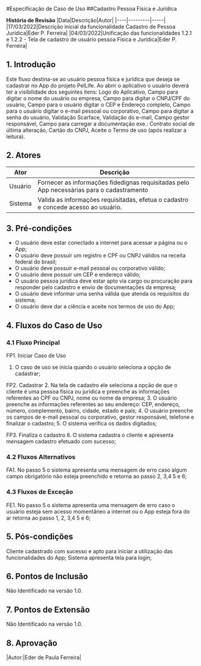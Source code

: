 #Especificação de Caso de Uso
##Cadastro Pessoa Física e Jurídica

**História de Revisão**
|Data|Descrição|Autor|
|----|---------|-----|
|17/03/2022|Descrição inicial da funcionalidade Cadastro de Pessoa Jurídica|Eder P. Ferreira|
|04/03/2022|Unificação das funcionalidades 1.2.1 e 1.2.2 - Tela de cadastro de usuário pessoa Física e Jurídica|Eder P. Ferreira|

## 1. Introdução
Este fluxo destina-se ao usuário pessoa física e jurídica que deseja se cadastrar no App do projeto PelLife.  Ao abrir o aplicativo o usuário deverá ter a visibilidade dos seguintes itens: Logo do Aplicativo, Campo para digitar o nome do usuário ou empresa, Campo para digitar o CNPJ/CPF do usuário, Campo para o usuário digitar o CEP e Endereço completo, Campo para o usuário digitar o e-mail pessoal ou corporativo, Campo para digitar a senha do usuário, Validação Scarface, Validação do e-mail, Campo gestor responsável, Campo para carregar a documentação exe.: Contrato social de última alteração, Cartão do CNPJ, Aceite o Termo de uso (após realizar a leitura).

## 2. Atores
|Ator|Descrição|
|----|---------|
|Usuário|Fornecer as informações fidedignas requisitadas pelo App necessárias para o cadastramento|
|Sistema|Valida as informações requisitadas, efetua o cadastro e concede acesso ao usuário.|

## 3. Pré-condições
* O usuário deve estar conectado a internet para acessar a página ou o App;
* O usuário deve possuir um registro e CPF ou CNPJ válidos na receita federal do brasil;
* O usuário deve possuir e-mail pessoal ou corporativo válido;
* O usuário deve possuir um CEP e endereço válido;
* O usuário pessoa jurídica deve estar apto via cargo ou procuração para responder pelo cadastro e envio de documentações da empresa;
* O usuário deve informar uma senha válida que atenda os requisitos do sistema;
* O usuário deve dar a ciência e aceite nos termos de uso do App;

## 4. Fluxos do Caso de Uso
### 4.1 Fluxo Principal
FP1. Iniciar Caso de Uso
1. O caso de uso se inicia quando o usuário seleciona a opção de cadastrar;

FP2. Cadastrar
2. Na tela de cadastro ele seleciona a opção de que o cliente é uma pessoa física ou jurídica e preenche as informações referentes ao CPF ou CNPJ, nome ou nome da empresa;
3. O usuário preenche as informações referentes ao seu endereço: CEP, endereço, número, complemento, bairro, cidade, estado e país;
4. O usuário preenche os campos de e-mail pessoal ou corporativo, gestor responsável, telefone e finalizar o cadastro;
5. O sistema verifica os dados digitados;

FP3. Finaliza o cadastro
6. O sistema cadastra o cliente e apresenta mensagem cadastro efetuado com sucesso;

### 4.2 Fluxos Alternativos
FA1. No passo 5 o sistema apresenta uma mensagem de erro caso algum campo obrigatório não esteja preenchido e retorna ao passo 2, 3,4 5 e 6;

### 4.3 Fluxos de Exceção
FE1. No passo 5 o sistema apresenta uma mensagem de erro caso o usuário esteja sem acesso momentâneo a internet ou o App esteja fora do ar retorna ao passo 1, 2, 3,4 5 e 6;

## 5. Pós-condições
Cliente cadastrado com sucesso e apto para iniciar a utilização das funcionalidades do App;
Sistema apresenta tela para login;

## 6. Pontos de Inclusão
Não Identificado na versão 1.0.

## 7. Pontos de Extensão
Não Identificado na versão 1.0.

## 8. Aprovação
|Autor:|Eder de Paula Ferreira|

